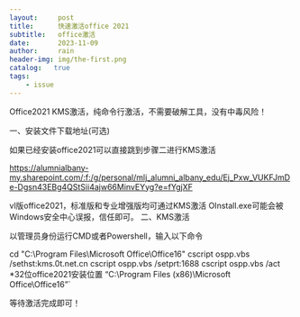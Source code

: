 ```yaml
---
layout:     post
title:      快速激活office 2021
subtitle:   office激活
date:       2023-11-09
author:     rain
header-img: img/the-first.png
catalog:   true
tags:
    - issue
---
```


Office2021 KMS激活，纯命令行激活，不需要破解工具，没有中毒风险！

一、安装文件下载地址(可选)

如果已经安装office2021可以直接跳到步骤二进行KMS激活

https://alumnialbany-my.sharepoint.com/:f:/g/personal/mlj_alumni_albany_edu/Ej_Pxw_VUKFJmDe-Dgsn43EBg4QStSii4ajw66MinvEYyg?e=fYgjXF

vl版office2021，标准版和专业增强版均可通过KMS激活
OInstall.exe可能会被Windows安全中心误报，信任即可。
二、KMS激活

以管理员身份运行CMD或者Powershell，输入以下命令

cd  "C:\Program Files\Microsoft Office\Office16"
cscript ospp.vbs /sethst:kms.0t.net.cn
cscript ospp.vbs /setprt:1688
cscript ospp.vbs /act
*32位office2021安装位置 “C:\Program Files (x86)\Microsoft Office\Office16”`

等待激活完成即可！
